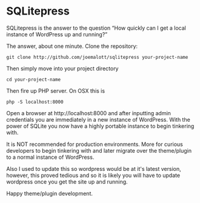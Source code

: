 # SQLitepress


SQLitepress is the answer to the question “How quickly can I get a local instance of WordPress up and running?”

The answer, about one minute.
Clone the repository:

`git clone http://github.com/joemalott/sqlitepress your-project-name`

Then simply move into your project directory

`cd your-project-name`

Then fire up PHP server. On OSX this is

`php -S localhost:8000`

Open a browser at http://localhost:8000 and after inputting admin credentials you are immediately in a new instance of WordPress. With the power of SQLite you now have a highly portable instance to begin tinkering with.

It is NOT recommended for production environments. More for curious developers to begin tinkering with and later migrate over the theme/plugin to a normal instance of WordPress.

Also I used to update this so wordpress would be at it's latest version, however, this proved tedious and so it is likely you will have to update wordpress once you get the site up and running.

Happy theme/plugin development.
